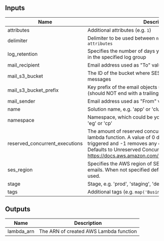 ## Inputs

| Name | Description | Type | Default | Required |
|------|-------------|:----:|:-----:|:-----:|
| attributes | Additional attributes (e.g. `1`) | list(string) | `<list>` | no |
| delimiter | Delimiter to be used between `namespace`, `stage`, `name` and `attributes` | string | `-` | no |
| log_retention | Specifies the number of days you want to retain log events in the specified log group | number | `7` | no |
| mail_recipient | Email address used as "To" value to send an email | string | - | yes |
| mail_s3_bucket | The ID of the bucket where SES saves raw received email messages | string | - | yes |
| mail_s3_bucket_prefix | Key prefix of the email objects used to store emails by SES (should NOT end with a trailing slash `/`) | string | - | yes |
| mail_sender | Email address used as "From" value to send an email | string | - | yes |
| name | Solution name, e.g. 'app' or 'cluster' | string | `app` | no |
| namespace | Namespace, which could be your organization name, e.g. 'eg' or 'cp' | string | - | yes |
| reserved_concurrent_executions | The amount of reserved concurrent executions for this lambda function. A value of 0 disables lambda from being triggered and -1 removes any concurrency limitations. Defaults to Unreserved Concurrency Limits -1. See: https://docs.aws.amazon.com/lambda/latest/dg/scaling.html | number | `-1` | no |
| ses_region | Specifies the AWS region of SES to be used for sending emails. When not specified default aws provider region is used. | string | `` | no |
| stage | Stage, e.g. 'prod', 'staging', 'dev', or 'test' | string | - | yes |
| tags | Additional tags (e.g. `map('BusinessUnit','XYZ')` | map(string) | `<map>` | no |

## Outputs

| Name | Description |
|------|-------------|
| lambda_arn | The ARN of created AWS Lambda function |

